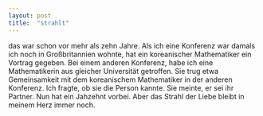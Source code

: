 ```yaml
---
layout: post
title:  "strahlt"
---
```


das war schon vor mehr als zehn Jahre. Als ich eine Konferenz war damals ich noch in Großbritannien wohnte, hat ein koreanischer Mathematiker ein Vortrag gegeben. Bei einem anderen Konferenz, habe ich eine Mathematikerin aus gleicher Universität getroffen. Sie trug etwa Gemeinsamkeit mit dem koreanischem Mathematiker in der anderen Konferenz. Ich fragte, ob sie die Person kannte. Sie meinte, er sei ihr Partner. Nun hat ein Jahzehnt vorbei. Aber das Strahl der Liebe bleibt in meinem Herz immer noch.
